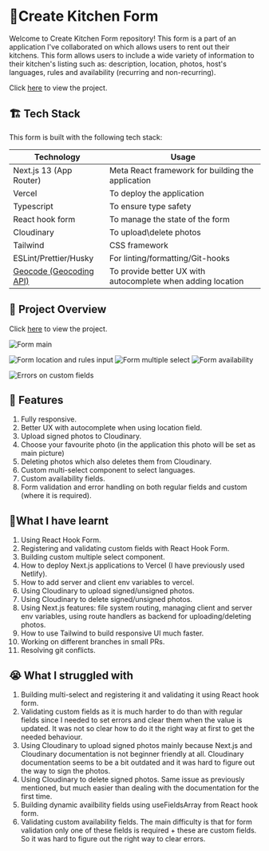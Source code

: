 # 🍴Create Kitchen Form

Welcome to Create Kitchen Form repository! This form is a part of an application I've collaborated on which allows users to rent out their kitchens. This form allows users to include a wide variety of information to their kitchen's listing such as: description, location, photos, host's languages, rules and availability (recurring and non-recurring).

Click  [here](https://kitchen-form.vercel.app/) to view the project.



## 🏗️ Tech Stack

This form is built with the following tech stack:

| Technology                                                          | Usage                                                                                                          |
| ------------------------------------------------------------------- | -------------------------------------------------------------------------------------------------------------- |
| Next.js 13 (App Router)                                | Meta React framework for building the application         |
| Vercel                             | To deploy the application       |
|Typescript | To ensure type safety |
|React hook form | To manage the state of the form
| Cloudinary | To upload\delete photos |
| Tailwind                         | CSS framework                                  |
| ESLint/Prettier/Husky                                 | For linting/formatting/Git-hooks                                      
|[Geocode (Geocoding API)](https://geocode.maps.co) | To provide better UX with autocomplete when adding location 


                                                                                    

## 👀 Project Overview

Click  [here](https://startling-travesseiro-2774de.netlify.app/) to view the project.


![Form main](https://i.ibb.co/YyCT8Gj/image.png)

![Form location and rules input](https://i.ibb.co/VJJMhfK/image.png)
![Form multiple select](https://i.ibb.co/86NGKqb/image.png)
![Form availability](https://i.ibb.co/fv94ynY/image.png)

![Errors on custom fields](https://i.ibb.co/wLcQrrJ/image.png)





## 🍅 Features 

1. Fully responsive.
2. Better UX with autocomplete when using location field. 
3. Upload signed photos to Cloudinary.
4. Choose your favourite photo (in the application this photo will be set as main picture)
5. Deleting photos which also deletes them from Cloudinary.
6. Custom multi-select component to select languages.
7. Custom availability fields.
8. Form validation and error handling on both regular fields and custom (where it is required).



## 📖What I have learnt
1. Using React Hook Form.
2. Registering and validating custom fields with React Hook Form.
4. Building custom multiple select component.
5. How to deploy Next.js applications to Vercel (I have previously used Netlify).
6. How to add server and client env variables to vercel.
7. Using Cloudinary to upload signed/unsigned photos.
8. Using Cloudinary to delete signed/unsigned photos.
9. Using Next.js features: file system routing, managing client and server env variables, using route handlers as backend for uploading/deleting photos.
10. How to use Tailwind to build responsive UI much faster.
11. Working on different branches in small PRs. 
12. Resolving git conflicts.


## 😭 What I struggled with
1. Building multi-select and registering it and validating it using React hook form. 
2. Validating custom fields as it is much harder to do than with regular fields since I needed to set errors and clear them when the value is updated. It was not so clear how to do it the right way at first to get the needed behaviour.
3. Using Cloudinary to upload signed photos mainly because Next.js and Cloudinary documentation is not beginner friendly at all. Cloudinary documentation seems to be a bit outdated and it was hard to figure out the way to sign the photos.
4. Using Cloudinary to delete signed photos. Same issue as previously mentioned, but much easier than dealing with the documentation for the first time.
5. Building dynamic availbility fields using useFieldsArray from React hook form. 
6. Validating custom availability fields. The main difficulty is that for form validation only one of these fields is required + these are custom fields. So it was hard to figure out the right way to clear errors.





